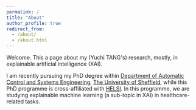 ```yaml
---
permalink: /
title: "About"
author_profile: true
redirect_from: 
  - /about/
  - /about.html
---
```


Welcome. This a page about my (Yuchi TANG's) research, mostly, in explainable artificial intelligence (XAI). 

I am recently pursuing my PhD degree within [Department of Automatic Control and Systems Engineering](https://www.sheffield.ac.uk/acse), [The University of Sheffield](https://www.sheffield.ac.uk/), while this PhD programme is cross-affiliated with [HELSI](https://www.sheffield.ac.uk/healthy-lifespan). In this programme, we are studying explainable machine learning (a sub-topic in XAI) in healthcare-related tasks. 

